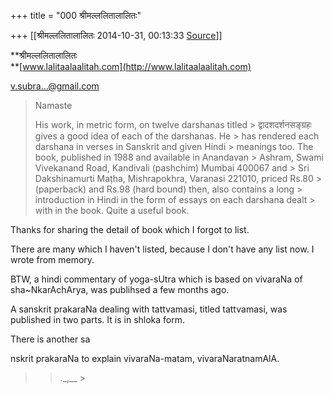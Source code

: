 +++
title = "000 श्रीमल्ललितालालितः"

+++
[[श्रीमल्ललितालालितः	2014-10-31, 00:13:33 [Source](https://groups.google.com/g/samskrita/c/E6iR5Jcx-Cg)]]



**श्रीमल्ललितालालितः  
**[www.lalitaalaalitah.com](http://www.lalitaalaalitah.com)  
  
  

[v.subra...@gmail.com]()  

> 
> >   
> Namaste  
> > 
> > 
> > 
> > 
> > 
> > 
> > 
> > 
> >   
> His work, in metric form, on twelve darshanas titled > द्वादशदर्शनसङ्ग्रहः gives a good idea of each of the darshanas. He > has rendered each darshana in verses in Sanskrit and given Hindi > meanings too. The book, published in 1988 and available in Anandavan > Ashram, Swami Vivekanand Road, Kandivali (pashchim) Mumbai 400067 and > Sri Dakshinamurti Maṭha, Mishrapokhra, Varanasi 221010, priced Rs.80 > (paperback) and Rs.98 (hard bound) then, also contains a long > introduction in Hindi in the form of essays on each darshana dealt > with in the book. Quite a useful book.  
> > 
> > 
> > 
> > 
> > 
> > 
> > 
> > 
> > 

  

Thanks for sharing the detail of book which I forgot to list.  

There are many which I haven't listed, because I don't have any list now. I wrote from memory.  

BTW, a hindi commentary of yoga-sUtra which is based on vivaraNa of sha\~NkarAchArya, was publihsed a few months ago.  
  

A sanskrit prakaraNa dealing with tattvamasi, titled tattvamasi, was published in two parts. It is in shloka form.  
  

There is another sa

nskrit prakaraNa to explain vivaraNa-matam, vivaraNaratnamAlA.  




> 
> > 
> > .\_,\_\_ >
> 
> > 

  

